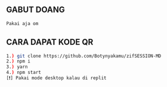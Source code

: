 ## GABUT DOANG
```bash
Pakai aja om
```
## CARA DAPAT KODE QR
```bash
1.) git clone https://github.com/Botynyakamu/zifSESSION-MD
2.) npm i
3.) yarn
4.) npm start
[❗] Pakai mode desktop kalau di replit
```



